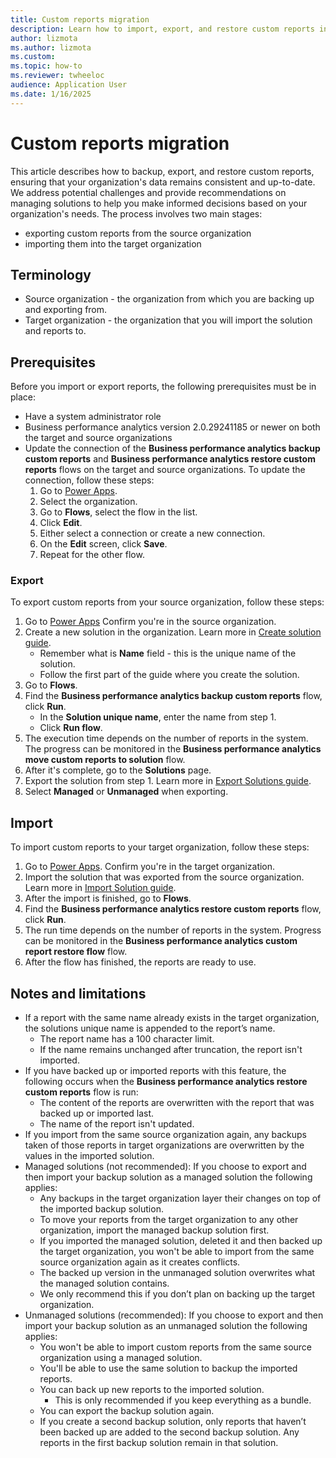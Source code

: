 ```yaml
---
title: Custom reports migration
description: Learn how to import, export, and restore custom reports in Business performance analytics.
author: lizmota
ms.author: lizmota
ms.custom:
ms.topic: how-to
ms.reviewer: twheeloc 
audience: Application User
ms.date: 1/16/2025
---
```


# Custom reports migration

This article describes how to backup, export, and restore custom reports, ensuring that your organization's data remains consistent and up-to-date. We address potential challenges and provide recommendations on managing solutions to help you make informed decisions based on your organization's needs. The process involves two main stages: 
 - exporting custom reports from the source organization
 - importing them into the target organization

## Terminology
- Source organization - the organization from which you are backing up and exporting from.
- Target organization - the organization that you will import the solution and reports to.
  
## Prerequisites
Before you import or export reports, the following prerequisites must be in place:
- Have a system administrator role
-	Business performance analytics version 2.0.29241185 or newer on both the target and source organizations
-	Update the connection of the **Business performance analytics backup custom reports** and **Business performance analytics restore custom reports** flows on the target and source organizations.
To update the connection, follow these steps:
    1.	Go to [Power Apps](https://make.powerapps.com).
    2.	Select the organization.
    3.	Go to **Flows**, select the flow in the list.
    4.	Click **Edit**.
    5.	Either select a connection or create a new connection.
    6.	On the **Edit** screen, click **Save**.
    7.	Repeat for the other flow.

### Export
To export custom reports from your source organization, follow these steps:
1.	Go to [Power Apps](https://make.powerapps.com) Confirm you're in the source organization.
2.	Create a new solution in the organization. Learn more in [Create solution guide](/power-apps/maker/data-platform/create-solution). 
    - Remember what is **Name** field - this is the unique name of the solution.
    - Follow the first part of the guide where you create the solution.
3.	Go to **Flows**.
4.	Find the **Business performance analytics backup custom reports** flow, click **Run**.
    - In the **Solution unique name**, enter the name from step 1.
    - Click **Run flow**.
5.	The execution time depends on the number of reports in the system. The progress can be monitored in the **Business performance analytics move custom reports to solution** flow.
6.	After it's complete, go to the **Solutions** page.
7.	Export the solution from step 1. Learn more in [Export Solutions guide](/power-apps/maker/data-platform/export-solutions#export-from-power-apps).
8.	Select **Managed** or **Unmanaged** when exporting.

## Import
To import custom reports to your target organization, follow these steps:
1.	Go to [Power Apps](https://make.powerapps.com). Confirm you're in the target organization.
2.	Import the solution that was exported from the source organization. Learn more in [Import Solution guide](/power-apps/maker/data-platform/import-update-export-solutions).
3.	After the import is finished, go to **Flows**.
4.	Find the **Business performance analytics restore custom reports** flow, click **Run**.
5.	The run time depends on the number of reports in the system. Progress can be monitored in the **Business performance analytics custom report restore flow** flow.
6.	After the flow has finished, the reports are ready to use.
   
## Notes and limitations
-	If a report with the same name already exists in the target organization, the solutions unique name is appended to the report’s name.
    - The report name has a 100 character limit. 
    - If the name remains unchanged after truncation, the report isn't imported.
-	If you have backed up or imported reports with this feature, the following occurs when the **Business performance analytics restore custom reports** flow is run:
    - The content of the reports are overwritten with the report that was backed up or imported last. 
    - The name of the report isn't updated.
-	If you import from the same source organization again, any backups taken of those reports in target organizations are overwritten by the values in the imported solution.
-	Managed solutions (not recommended): If you choose to export and then import your backup solution as a managed solution the following applies: 
    - Any backups in the target organization layer their changes on top of the imported backup solution. 
    - To move your reports from the target organization to any other organization, import the managed backup solution first.
    - If you imported the managed solution, deleted it and then backed up the target organization, you won't be able to import from the same source organization again as it creates conflicts.
    - The backed up version in the unmanaged solution overwrites what the managed solution contains.
    - We only recommend this if you don’t plan on backing up the target organization.
-	Unmanaged solutions (recommended): If you choose to export and then import your backup solution as an unmanaged solution the following applies:
    - You won't be able to import custom reports from the same source organization using a managed solution.
    - You'll be able to use the same solution to backup the imported reports.
    - You can back up new reports to the imported solution.
        - This is only recommended if you keep everything as a bundle.
    - You can export the backup solution again.
    - If you create a second backup solution, only reports that haven’t been backed up are added to the second backup solution. Any reports in the first backup solution remain in that solution.
